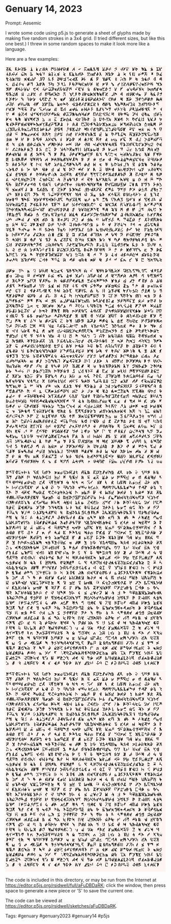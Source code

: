 # Genuary 14, 2023
Prompt: Aesemic

I wrote some code using p5.js to generate a sheet of glyphs made by making five random strokes in a 3x4 grid. (I tried different sizes, but like this one best.) I threw in some random spaces to make it look more like a language. 

Here are a few examples:

![](gen14a.png)  
![](gen14b.png)  
![](gen14c.png)  
![](gen14d.png)  

The code is included in this directory, or may be run from the Internet at https://editor.p5js.org/rsidwell/full/aFuDBDaRK; click the window, then press space to generate a new piece or 'S' to save the current one.

The code can be viewed at https://editor.p5js.org/rsidwell/sketches/aFuDBDaRK.

Tags: #genuary #genuary2023 #genuary14 #p5js
